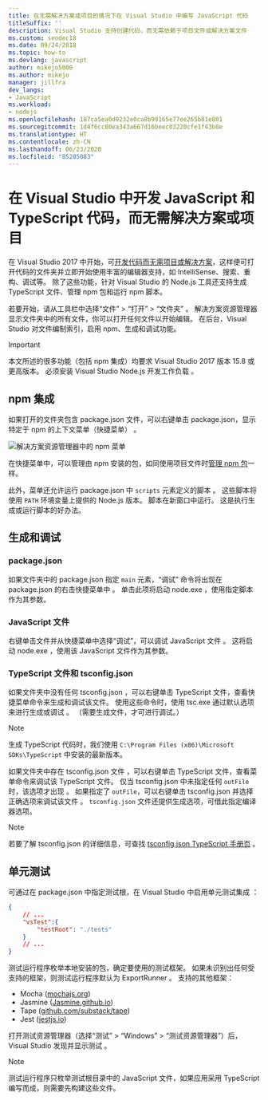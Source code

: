 ```yaml
---
title: 在无需解决方案或项目的情况下在 Visual Studio 中编写 JavaScript 代码
titleSuffix: ''
description: Visual Studio 支持创建代码，而无需依赖于项目文件或解决方案文件
ms.custom: seodec18
ms.date: 09/24/2018
ms.topic: how-to
ms.devlang: javascript
author: mikejo5000
ms.author: mikejo
manager: jillfra
dev_langs:
- JavaScript
ms.workload:
- nodejs
ms.openlocfilehash: 187ca5ea0d0232e0ca8b99165e77ee265b81e801
ms.sourcegitcommit: 1d4f6cc80ea343a667d16beec03220cfe1f43b8e
ms.translationtype: HT
ms.contentlocale: zh-CN
ms.lasthandoff: 06/23/2020
ms.locfileid: "85285083"
---
```

# <a name="develop-javascript-and-typescript-code-in-visual-studio-without-solutions-or-projects"></a>在 Visual Studio 中开发 JavaScript 和 TypeScript 代码，而无需解决方案或项目

在 Visual Studio 2017 中开始，可[开发代码而无需项目或解决方案](../ide/develop-code-in-visual-studio-without-projects-or-solutions.md)，这样便可打开代码的文件夹并立即开始使用丰富的编辑器支持，如 IntelliSense、搜索、重构、调试等。 除了这些功能，针对 Visual Studio 的 Node.js 工具还支持生成 TypeScript 文件、管理 npm 包和运行 npm 脚本。

若要开始，请从工具栏中选择“文件” > “打开” > “文件夹”    。 解决方案资源管理器显示文件夹中的所有文件，你可以打开任何文件以开始编辑。 在后台，Visual Studio 对文件编制索引，启用 npm、生成和调试功能。

> [!IMPORTANT]
> 本文所述的很多功能（包括 npm 集成）均要求 Visual Studio 2017 版本 15.8 或更高版本。 必须安装 Visual Studio Node.js 开发工作负载  。

## <a name="npm-integration"></a>npm 集成

如果打开的文件夹包含 package.json 文件，可以右键单击 package.json，显示特定于 npm 的上下文菜单（快捷菜单）   。

![解决方案资源管理器中的 npm 菜单](../javascript/media/solution-explorer-npm-ctx.png)

在快捷菜单中，可以管理由 npm 安装的包，如同使用项目文件时[管理 npm 包](npm-package-management.md)一样。

此外，菜单还允许运行 package.json 中 `scripts` 元素定义的脚本  。 这些脚本将使用 `PATH` 环境变量上提供的 Node.js 版本。 脚本在新窗口中运行。 这是执行生成或运行脚本的好办法。

## <a name="build-and-debug"></a>生成和调试

### <a name="packagejson"></a>package.json
如果文件夹中的 package.json  指定 `main` 元素，“调试”  命令将出现在 package.json 的右击快捷菜单中  。
单击此项将启动 node.exe  ，使用指定脚本作为其参数。

### <a name="javascript-files"></a>JavaScript 文件
右键单击文件并从快捷菜单中选择“调试”，可以调试 JavaScript 文件  。 这将启动 node.exe  ，使用该 JavaScript 文件作为其参数。

### <a name="typescript-files-and-tsconfigjson"></a>TypeScript 文件和 tsconfig.json
如果文件夹中没有任何 tsconfig.json  ，可以右键单击 TypeScript 文件，查看快捷菜单命令来生成和调试该文件。 使用这些命令时，使用 tsc.exe 通过默认选项来进行生成或调试  。 （需要生成文件，才可进行调试。）

> [!NOTE]
> 生成 TypeScript 代码时，我们使用 `C:\Program Files (x86)\Microsoft SDKs\TypeScript` 中安装的最新版本。

如果文件夹中存在 tsconfig.json 文件  ，可以右键单击 TypeScript 文件，查看菜单命令来调试该 TypeScript 文件。 仅当 tsconfig.json 中未指定任何 `outFile` 时，该选项才出现  。 如果指定了 `outFile`，可以右键单击 tsconfig.json 并选择正确选项来调试该文件  。 `tsconfig.json` 文件还提供生成选项，可借此指定编译器选项。

> [!NOTE]
> 若要了解 tsconfig.json 的详细信息，可查找 [tsconfig.json TypeScript 手册页](https://www.typescriptlang.org/docs/handbook/tsconfig-json.html)  。

## <a name="unit-tests"></a>单元测试
可通过在 package.json 中指定测试根，在 Visual Studio 中启用单元测试集成  ：

```json
{
    // ...
    "vsTest":{
        "testRoot": "./tests"
    }
    // ...
}
```

测试运行程序枚举本地安装的包，确定要使用的测试框架。
如果未识别出任何受支持的框架，则测试运行程序默认为 ExportRunner  。 支持的其他框架：
* Mocha ([mochajs.org](https://mochajs.org/))
* Jasmine ([Jasmine.github.io](https://jasmine.github.io/))
* Tape ([github.com/substack/tape](https://github.com/substack/tape))
* Jest ([jestjs.io](https://jestjs.io/))

打开测试资源管理器（选择“测试” > “Windows” > “测试资源管理器”）后，Visual Studio 发现并显示测试    。

> [!NOTE]
> 测试运行程序只枚举测试根目录中的 JavaScript 文件，如果应用采用 TypeScript 编写而成，则需要先构建这些文件。
